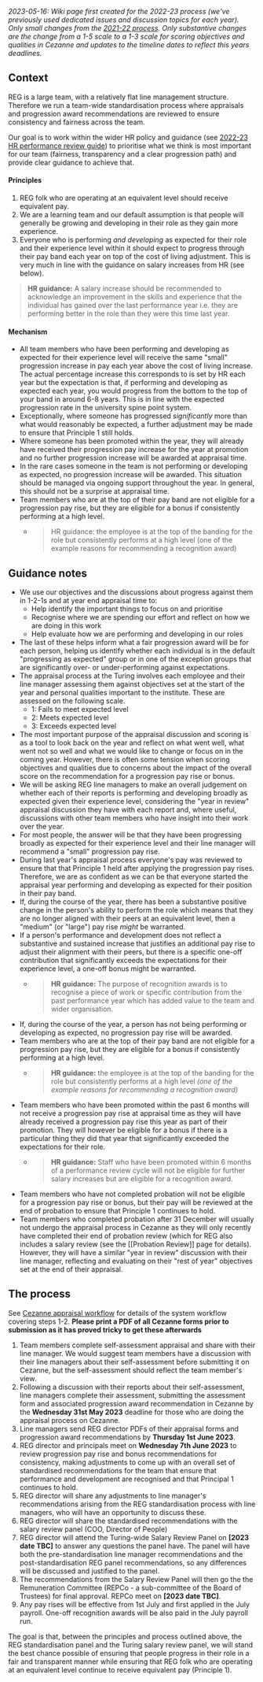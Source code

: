 _2023-05-16: Wiki page first created for the 2022-23 process (we've previously used dedicated issues and discussion topics for each year). Only small changes from the [2021-22 process](https://github.com/alan-turing-institute/Hut23/discussions/1178). Only substantive changes are the change from a 1-5 scale to a 1-3 scale for scoring objectives and qualities in Cezanne and updates to the timeline dates to reflect this years deadlines._

## Context
REG is a large team, with a relatively flat line management structure. Therefore we run a team-wide standardisation process where appraisals and progression award recommendations are reviewed to ensure consistency and fairness across the team.

Our goal is to work within the wider HR policy and guidance (see [2022-23 HR performance review guide](https://mathison.turing.ac.uk/Utilities/Uploads/Handler/Uploader.ashx?area=composer&filename=PerformanceReviewGuide22-23.pdf&fileguid=945dbb37-769f-41b0-8f2b-72dc540692dd)) to prioritise what we think is most important for our team (fairness, transparency and a clear progression path) and provide clear guidance to achieve that.

#### Principles
1. REG folk who are operating at an equivalent level should receive equivalent pay.
2. We are a learning team and our default assumption is that people will generally be growing and developing in their role as they gain more experience.
3. Everyone who is performing _and developing_ as expected for their role and their experience level within it should expect to progress through their pay band each year on top of the cost of living adjustment. This is very much in line with the guidance on salary increases from HR (see below).

>**HR guidance:** A salary increase should be recommended to acknowledge an improvement in the skills and experience that the individual has gained over the last performance year i.e. they are performing better in the role than they were this time last year.

#### Mechanism
- All team members who have been performing and developing as expected for their experience level will receive the same "small" progression increase in pay each year above the cost of living increase. The actual percentage increase this corresponds to is set by HR each year but the expectation is that, if performing and developing as expected each year, you would progress from the bottom to the top of your band in around 6-8 years. This is in line with the expected progression rate in the university spine point system.
- Exceptionally, where someone has progressed _significantly_ more than what would reasonably be expected, a further adjustment may be made to ensure that Principle 1 still holds.
- Where someone has been promoted within the year, they will already have received their progression pay increase for the year at promotion and no further progression increase will be awarded at appraisal time.
- In the rare cases someone in the team is not performing or developing as expected, no progression increase will be awarded. This situation should be managed via ongoing support throughout the year. In general, this should not be a surprise at appraisal time.
- Team members who are at the top of their pay band are not eligible for a progression pay rise, but they are eligible for a bonus if consistently performing at a high level.
    - > HR guidance: the employee is at the top of the banding for the role but consistently performs at a high level (one of the example reasons for recommending a recognition award)

## Guidance notes
- We use our objectives and the discussions about progress against them in 1-2-1s and at year end appraisal time to:
    - Help identify the important things to focus on and prioritise
    - Recognise where we are spending our effort and reflect on how we are doing in this work
    - Help evaluate how we are performing and developing in our roles
- The last of these helps inform what a fair progression award will be for each person, helping us identify whether each individual is in the default "progressing as expected" group or in one of the exception groups that are significantly over- or under-performing against expectations.
- The appraisal process at the Turing involves each employee and their line manager assessing them against objectives set at the start of the year and personal qualities important to the institute. These are assessed on the following scale.
    -  1: Fails to meet expected level
    -  2: Meets expected level
    -  3: Exceeds expected level
- The most important purpose of the appraisal discussion and scoring is as a tool to look back on the year and reflect on what went well, what went not so well and what we would like to change or focus on in the coming year. However, there is often some tension when scoring objectives and qualities due to concerns about the impact of the overall score on the recommendation for a progression pay rise or bonus.
- We will be asking REG line managers to make an overall judgement on whether each of their reports is performing and developing broadly as expected given their experience level, considering the "year in review" appraisal discussion they have with each report and, where useful, discussions with other team members who have insight into their work over the year. 
- For most people, the answer will be that they have been progressing broadly as expected for their experience level and their line manager will recommend a "small" progression pay rise.
- During last year's appraisal process everyone's pay was reviewed to ensure that that Principle 1 held after applying the progression pay rises. Therefore, we are as confident as we can be that everyone started the appraisal year performing and developing as expected for their position in their pay band.
- If, during the course of the year, there has been a substantive positive change in the person's ability to perform the role which means that they are no longer aligned with their peers at an equivalent level, then a "medium" (or "large") pay rise _might_ be warranted.
- If a person's performance and development does not reflect a substantive and sustained increase that justifies an additional pay rise to adjust their alignment with their peers, but there is a specific one-off contribution that significantly exceeds the expectations for their experience level, a one-off bonus might be warranted.
    - >**HR guidance:** The purpose of recognition awards is to recognise a piece of work or specific contribution from the past performance year which has added value to the team and wider organisation. 
- If, during the course of the year, a person has not being performing or developing as expected, no progression pay rise will be awarded.
- Team members who are at the top of their pay band are not eligible for a progression pay rise, but they are eligible for a bonus if consistently performing at a high level.
    - >**HR guidance:** the employee is at the top of the banding for the role but consistently performs at a high level _(one of the example reasons for recommending a recognition award)_
- Team members who have been promoted within the past 6 months will not receive a progression pay rise at appraisal time as they will have already received a progression pay rise this year as part of their promotion. They will however be eligible for a bonus if there is a particular thing they did that year that significantly exceeded the expectations for their role.
    - >**HR guidance:** Staff who have been promoted within 6 months of a performance review cycle will not be eligible for further salary increases but are eligible for a recognition award.
- Team members who have not completed probation will not be eligible for a progression pay rise or bonus, but their pay will be reviewed at the end of probation to ensure that Principle 1 continues to hold.
- Team members who completed probation after 31 December will usually not undergo the appraisal process in Cezanne as they will only recently have completed their end of probation review (which for REG also includes a salary review (see the [[Probation Review]] page for details). However, they will have a similar "year in review" discussion with their line manager, reflecting and evaluating on their "rest of year" objectives set at the end of their appraisal.

## The process
See [Cezanne appraisal workflow](https://mathison.turing.ac.uk/Utilities/Uploads/Handler/Uploader.ashx?area=composer&filename=Cezanne+Performance+Management+Workflow+22-23.pdf&fileguid=fd97f879-6adb-475d-85d1-fa25885c0276) for details of the system workflow covering steps 1-2. **Please print a PDF of all Cezanne forms prior to submission as it has proved tricky to get these afterwards**

1. Team members complete self-assessment appraisal and share with their line manager. We would suggest team members have a discussion with their line managers about their self-assessment before submitting it on Cezanne, but the self-assessment should reflect the team member's view.
2. Following a discussion with their reports about their self-assessment, line managers complete their assessment, submitting the assessment form and associated progression award recommendation in Cezanne by the **Wednesday 31st May 2023** deadline for those who are doing the appraisal process on Cezanne.
3. Line managers send REG director PDFs of their appraisal forms and progression award recommendations by **Thursday 1st June 2023**.
5. REG director and principals meet on **Wednesday 7th June 2023** to review progression pay rise and bonus recommendations for consistency, making adjustments to come up with an overall set of standardised recommendations for the team that ensure that performance and development are recognised and that Principal 1 continues to hold.
6. REG director will share any adjustments to line manager's recommendations arising from the REG standardisation process with line managers, who will have an opportunity to discuss these.
7. REG director will share the standardised recommendations with the salary review panel (COO, Director of People)
8. REG director will attend the Turing-wide Salary Review Panel on **[2023 date TBC]** to answer any questions the panel have. The panel will have both the pre-standardisation line manager recommendations and the post-standardisation REG panel recommendations, so any differences will be discussed and justified to the panel.
9. The recommendations from the Salary Review Panel will then go the the Remuneration Committee (REPCo - a sub-committee of the Board of Trustees) for final approval. REPCo meet on **[2023 date TBC]**.
10. Any pay rises will be  effective from 1st July and first applied in the July payroll. One-off recognition awards will be also paid in the July payroll run.

The goal is that, between the principles and process outlined above, the REG standardisation panel and the Turing salary review panel, we will stand the best chance possible of ensuring that people progress in their role in a fair and transparent manner while ensuring that REG folk who are operating at an equivalent level continue to receive equivalent pay (Principle 1).